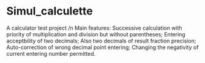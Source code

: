 # Simul_calculette
A calculator test project 
/n Main features:
Successive calculation with priority of multiplication and division but without parentheses;
Entering acceptbility of two decimals;
Also two decimals of result fraction precision;
Auto-correction of wrong decimal point entering;
Changing the negativity of current entering number permitted.
